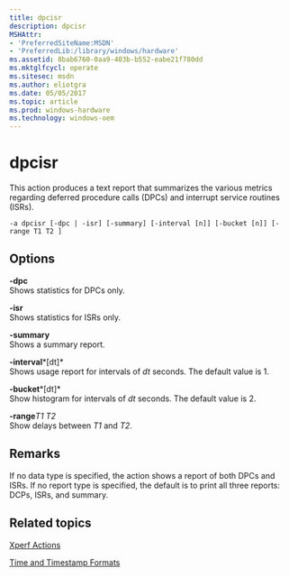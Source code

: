 ```yaml
---
title: dpcisr
description: dpcisr
MSHAttr:
- 'PreferredSiteName:MSDN'
- 'PreferredLib:/library/windows/hardware'
ms.assetid: 8bab6760-0aa9-403b-b552-eabe21f780dd
ms.mktglfcycl: operate
ms.sitesec: msdn
ms.author: eliotgra
ms.date: 05/05/2017
ms.topic: article
ms.prod: windows-hardware
ms.technology: windows-oem
---
```


# dpcisr


This action produces a text report that summarizes the various metrics regarding deferred procedure calls (DPCs) and interrupt service routines (ISRs).

```
-a dpcisr [-dpc | -isr] [-summary] [-interval [n]] [-bucket [n]] [-range T1 T2 ]
```

## Options


<a href="" id="-dpc"></a>**-dpc**  
Shows statistics for DPCs only.

<a href="" id="-isr"></a>**-isr**  
Shows statistics for ISRs only.

<a href="" id="-summary"></a>**-summary**  
Shows a summary report.

<a href="" id="-interval-dt-"></a>**-interval***\[dt\]*  
Shows usage report for intervals of *dt* seconds. The default value is 1.

<a href="" id="-bucket-dt-"></a>**-bucket***\[dt\]*  
Show histogram for intervals of *dt* seconds. The default value is 2.

<a href="" id="-ranget1-t2"></a>**-range***T1 T2*  
Show delays between *T1* and *T2*.

## Remarks


If no data type is specified, the action shows a report of both DPCs and ISRs. If no report type is specified, the default is to print all three reports: DCPs, ISRs, and summary.

## Related topics


[Xperf Actions](xperf-actions.md)

[Time and Timestamp Formats](time-and-timestamp-formats.md)

 

 








